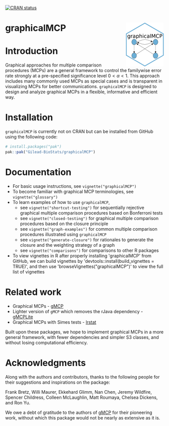 
<!-- README.md is generated from README.Rmd. Please edit that file -->
<!-- badges: start -->

[![CRAN
status](https://www.r-pkg.org/badges/version/graphicalMCP)](https://cran.r-project.org/package=graphicalMCP)

<!-- badges: end -->

# graphicalMCP <a href="https://urban-sniffle-p11zlpj.pages.github.io/"><img src="man/figures/logo.png" align="right" height="139" /></a>

# Introduction

Graphical approaches for multiple comparison procedures (MCPs) are a
general framework to control the familywise error rate strongly at a
pre-specified significance level $0<\alpha<1$. This approach includes
many commonly used MCPs as special cases and is transparent in
visualizing MCPs for better communications. `graphicalMCP` is designed
to design and analyze graphical MCPs in a flexible, informative and
efficient way.

# Installation

`graphicalMCP` is currently not on CRAN but can be installed from GitHub
using the following code:

``` r
# install.packages("pak")
pak::pak("Gilead-BioStats/graphicalMCP")
```

# Documentation

- For basic usage instructions, see `vignette("graphicalMCP")`
- To become familiar with graphical MCP terminologies, see
  `vignette("glossary")`
- To learn examples of how to use `graphicalMCP`,
  - see `vignette("shortcut-testing")` for sequentially rejective
    graphical multiple comparison procedures based on Bonferroni tests
  - see `vignette("closed-testing")` for graphical multiple comparison
    procedures based on the closure principle
  - see `vignette("graph-examples")` for common multiple comparison
    procedures illustrated using `graphicalMCP`
  - see `vignette("generate-closure")` for rationales to generate the
    closure and the weighting strategy of a graph
  - see `vignette("comparisons")` for comparisons to other R packages
- To view vignettes in R after properly installing 'graphicalMCP' from GitHub, we can build vignettes by 'devtools::install(build_vignettes = TRUE)', and then use 'browseVignettes("graphicalMCP")' to view the full list of vignettes

# Related work

- Graphical MCPs - [gMCP](https://cran.r-project.org/package=gMCP)
- Lighter version of `gMCP` which removes the rJava dependency -
  [gMCPLite](https://cran.r-project.org/package=gMCPLite)
- Graphical MCPs with Simes tests -
  [lrstat](https://cran.r-project.org/package=lrstat)

Built upon these packages, we hope to implement graphical MCPs in a more
general framework, with fewer dependencies and simpler S3 classes, and
without losing computational efficiency.

# Acknowledgments

Along with the authors and contributors, thanks to the following people
for their suggestions and inspirations on the package:

Frank Bretz, Willi Maurer, Ekkehard Glimm, Nan Chen, Jeremy Wildfire,
Spencer Childress, Colleen McLaughlin, Matt Roumaya, Chelsea Dickens,
and Ron Yu.

We owe a debt of gratitude to the authors of
[gMCP](https://cran.r-project.org/package=gMCP) for their pioneering
work, without which this package would not be nearly as extensive as it
is.
